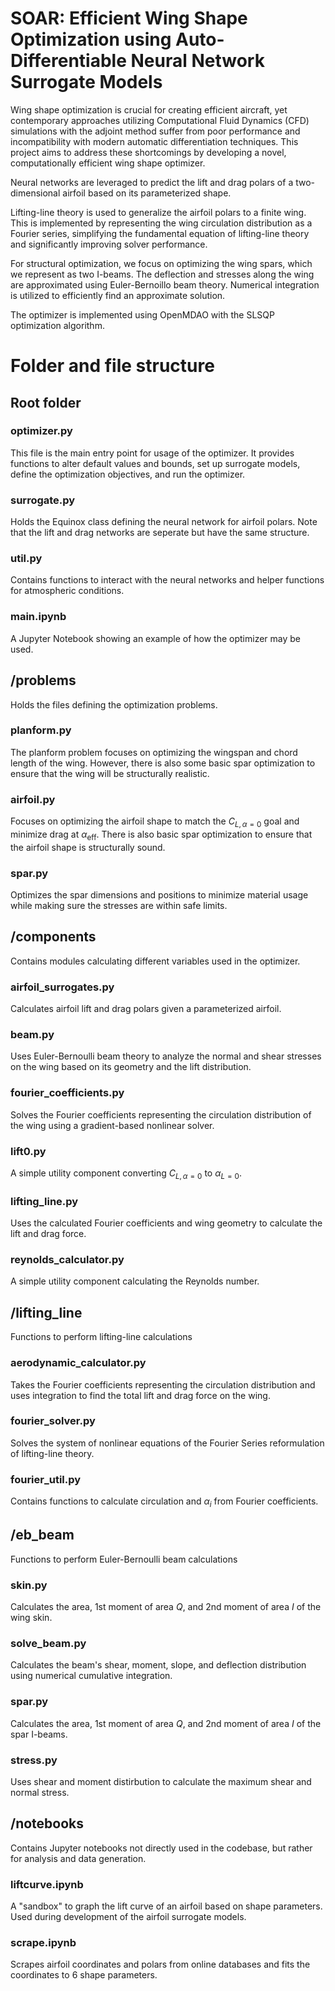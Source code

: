 # SOAR: Efficient Wing Shape Optimization using Auto-Differentiable Neural Network Surrogate Models

Wing shape optimization is crucial for creating efficient aircraft, yet contemporary approaches utilizing Computational Fluid Dynamics (CFD) simulations with the adjoint method suffer from poor performance and incompatibility with modern automatic differentiation techniques.
This project aims to address these shortcomings by developing a novel, computationally efficient wing shape optimizer.

Neural networks are leveraged to predict the lift and drag polars of a two-dimensional airfoil based on its parameterized shape.

Lifting-line theory is used to generalize the airfoil polars to a finite wing.
This is implemented by representing the wing circulation distribution as a Fourier series, simplifying the fundamental equation of lifting-line theory and significantly improving solver performance.

For structural optimization, we focus on optimizing the wing spars, which we represent as two I-beams. The deflection and stresses along the wing are approximated using Euler-Bernoillo beam theory. Numerical integration is utilized to efficiently find an approximate solution.

The optimizer is implemented using OpenMDAO with the SLSQP optimization algorithm.

# Folder and file structure
## Root folder
### optimizer.py
This file is the main entry point for usage of the optimizer. It provides functions to alter default values and bounds, set up surrogate models, define the optimization objectives, and run the optimizer.

### surrogate.py
Holds the Equinox class defining the neural network for airfoil polars. Note that the lift and drag networks are seperate but have the same structure.

### util.py
Contains functions to interact with the neural networks and helper functions for atmospheric conditions.

### main.ipynb
A Jupyter Notebook showing an example of how the optimizer may be used.

## /problems
Holds the files defining the optimization problems.

### planform.py
The planform problem focuses on optimizing the wingspan and chord length of the wing. However, there is also some basic spar optimization to ensure that the wing will be structurally realistic.

### airfoil.py
Focuses on optimizing the airfoil shape to match the $C_{L,\alpha=0}$ goal and minimize drag at $\alpha_\mathrm{eff}$. There is also basic spar optimization to ensure that the airfoil shape is structurally sound.

### spar.py
Optimizes the spar dimensions and positions to minimize material usage while making sure the stresses are within safe limits.

## /components
Contains modules calculating different variables used in the optimizer.

### airfoil_surrogates.py
Calculates airfoil lift and drag polars given a parameterized airfoil.

### beam.py
Uses Euler-Bernoulli beam theory to analyze the normal and shear stresses on the wing based on its geometry and the lift distribution.

### fourier_coefficients.py
Solves the Fourier coefficients representing the circulation distribution of the wing using a gradient-based nonlinear solver.

### lift0.py
A simple utility component converting $C_{L,\alpha=0}$ to $\alpha_{L=0}$.

### lifting_line.py
Uses the calculated Fourier coefficients and wing geometry to calculate the lift and drag force.

### reynolds_calculator.py
A simple utility component calculating the Reynolds number.

## /lifting_line
Functions to perform lifting-line calculations

### aerodynamic_calculator.py
Takes the Fourier coefficients representing the circulation distribution and uses integration to find the total lift and drag force on the wing.

### fourier_solver.py
Solves the system of nonlinear equations of the Fourier Series reformulation of lifting-line theory.

### fourier_util.py
Contains functions to calculate circulation and $\alpha_i$ from Fourier coefficients.

## /eb_beam
Functions to perform Euler-Bernoulli beam calculations

### skin.py
Calculates the area, 1st moment of area $Q$, and 2nd moment of area $I$ of the wing skin.

### solve_beam.py
Calculates the beam's shear, moment, slope, and deflection distribution using numerical cumulative integration.

### spar.py
Calculates the area, 1st moment of area $Q$, and 2nd moment of area $I$ of the spar I-beams.

### stress.py
Uses shear and moment distirbution to calculate the maximum shear and normal stress.

## /notebooks
Contains Jupyter notebooks not directly used in the codebase, but rather for analysis and data generation.

### liftcurve.ipynb
A "sandbox" to graph the lift curve of an airfoil based on shape parameters. Used during development of the airfoil surrogate models.

### scrape.ipynb
Scrapes airfoil coordinates and polars from online databases and fits the coordinates to 6 shape parameters.
